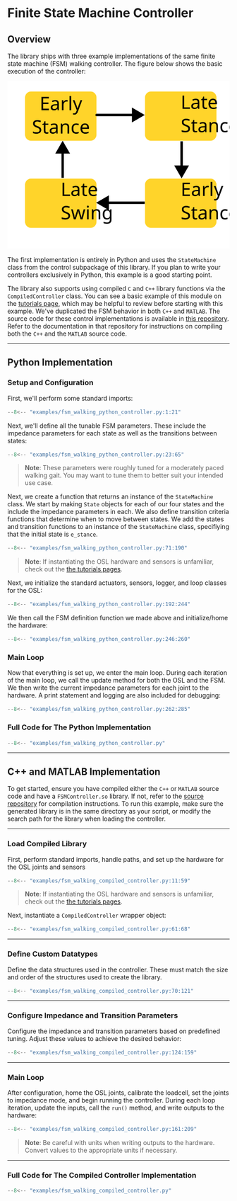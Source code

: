 # Finite State Machine Controller

## Overview

The library ships with three example implementations of the same finite state machine (FSM) walking controller. The figure below shows the basic execution of the controller:

![A diagram of the finite state machine](./assets/FSM_Diagram.svg)

The first implementation is entirely in Python and uses the `StateMachine` class from the control subpackage of this library. If you plan to write your controllers exclusively in Python, this example is a good starting point.

The library also supports using compiled `C` and `C++` library functions via the `CompiledController` class. You can see a basic example of this module on the [tutorials page](../tutorials/control/compiled_controller.md), which may be helpful to review before starting with this example. We've duplicated the FSM behavior in both `C++` and `MATLAB`. The source code for these control implementations is available in [this repository](https://github.com/neurobionics/OSL_CompiledControllers_Source). Refer to the documentation in that repository for instructions on compiling both the `C++` and the `MATLAB` source code.

---

## Python Implementation

### Setup and Configuration

First, we'll perform some standard imports:

```python
--8<-- "examples/fsm_walking_python_controller.py:1:21"
```

Next, we'll define all the tunable FSM parameters. These include the impedance parameters for each state as well as the transitions between states:

```python
--8<-- "examples/fsm_walking_python_controller.py:23:65"
```

> **Note**:
> These parameters were roughly tuned for a moderately paced walking gait. You may want to tune them to better suit your intended use case.

Next, we create a function that returns an instance of the `StateMachine` class. We start by making `State` objects for each of our four states and the include the impedance parameters in each. We also define transition criteria functions that determine when to move between states. We add the states and transition functions to an instance of the `StateMachine` class, specifiying that the initial state is `e_stance`.

```python
--8<-- "examples/fsm_walking_python_controller.py:71:190"
```

> **Note**:
> If instantiating the OSL hardware and sensors is unfamiliar, check out the [the tutorials pages](../tutorials/actuators/getting_started.md).


Next, we initialize the standard actuators, sensors, logger, and loop classes for the OSL:
```python
--8<-- "examples/fsm_walking_python_controller.py:192:244"
```

We then call the FSM definition function we made above and initialize/home the hardware:
```python
--8<-- "examples/fsm_walking_python_controller.py:246:260"
```

### Main Loop

Now that everything is set up, we enter the main loop. During each iteration of the main loop, we call the update method for both the OSL and the FSM. We then write the current impedance parameters for each joint to the hardware. A print statement and logging are also included for debugging:

```python
--8<-- "examples/fsm_walking_python_controller.py:262:285"
```

### Full Code for The Python Implementation
```python
--8<-- "examples/fsm_walking_python_controller.py"
```


---

## C++ and MATLAB Implementation

To get started, ensure you have compiled either the `C++` or `MATLAB` source code and have a `FSMController.so` library. If not, refer to the [source repository](https://github.com/neurobionics/OSL_CompiledControllers_Source) for compilation instructions. To run this example, make sure the generated library is in the same directory as your script, or modify the search path for the library when loading the controller.

---

### Load Compiled Library

First, perform standard imports, handle paths, and set up the hardware for the OSL joints and sensors

```python
--8<-- "examples/fsm_walking_compiled_controller.py:11:59"
```

> **Note**:
> If instantiating the OSL hardware and sensors is unfamiliar, check out the [the tutorials pages](../tutorials/actuators/getting_started.md).

Next, instantiate a `CompiledController` wrapper object:

```python
--8<-- "examples/fsm_walking_compiled_controller.py:61:68"
```

---

### Define Custom Datatypes

Define the data structures used in the controller. These must match the size and order of the structures used to create the library.

```python
--8<-- "examples/fsm_walking_compiled_controller.py:70:121"
```

---

### Configure Impedance and Transition Parameters

Configure the impedance and transition parameters based on predefined tuning. Adjust these values to achieve the desired behavior:

```python
--8<-- "examples/fsm_walking_compiled_controller.py:124:159"
```

---

### Main Loop

After configuration, home the OSL joints, calibrate the loadcell, set the joints to impedance mode, and begin running the controller. During each loop iteration, update the inputs, call the `run()` method, and write outputs to the hardware:

```python
--8<-- "examples/fsm_walking_compiled_controller.py:161:209"
```

> **Note**:
> Be careful with units when writing outputs to the hardware. Convert values to the appropriate units if necessary.

---

### Full Code for The Compiled Controller Implementation

```python
--8<-- "examples/fsm_walking_compiled_controller.py"
```
